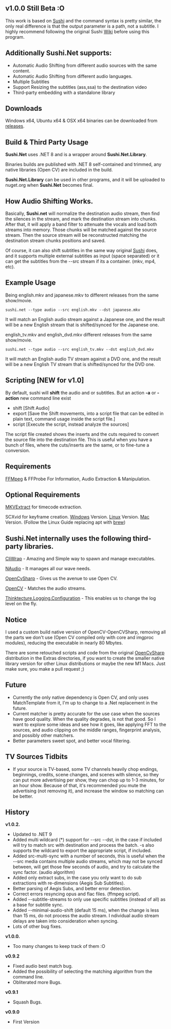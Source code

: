 ## v1.0.0 Still Beta :O

This work is based on [Sushi](https://github.com/tp7/Sushi) and the command syntax is pretty similar, the only real difference is that the output parameter is a path, not a subtitle. 
I highly recommend following the original Sushi [Wiki](https://github.com/tp7/Sushi/wiki) before using this program.

## Additionally Sushi.Net supports:

* Automatic Audio Shifting from different audio sources with the same content.
* Automatic Audio Shifting from different audio languages.
* Multiple Subtitles
* Support Resizing the subtitles (ass,ssa) to the destination video
* Third-party embedding with a standalone library

## Downloads

Windows x64, Ubuntu x64 & OSX x64 binaries can be downloaded from [releases](https://github.com/maxpiva/Sushi.Net/releases).

## Build & Third Party Usage

**Sushi.Net** uses .NET 8 and is a wrapper around **Sushi.Net.Library**.

Binaries builds are published with .NET 8 self-contained and trimmed, any native libraries (Open CV) are included in the build.

**Sushi.Net.Library** can be used in other programs, and it will be uploaded to nuget.org when **Sushi.Net** becomes final.

## How Audio Shifting Works.

Basically, **Sushi.net** will normalize the destination audio stream, then find the silences in the stream, and mark the destination stream into chunks. After that, it will apply a band filter to attenuate the vocals and load both streams into memory. Those chunks will be matched against the source stream. Then the source stream will be reconstructed matching the destination stream chunks positions and saved.

Of course, it can also shift subtitles in the same way original [Sushi](https://github.com/tp7/Sushi) does, and it supports multiple external subtitles as input (space separated) or it can get the subtitles from the --src stream if its a container. (mkv, mp4, etc).

## Example Usage

Being english.mkv and japanese.mkv to different releases from the same show/movie.

```sushi.net --type audio --src english.mkv --dst japanese.mkv```

It will match an English audio stream against a Japanese one, and the result will be a new English stream that is shifted/synced for the Japanese one.

english_tv.mkv and english_dvd.mkv different releases from the same show/movie.

```sushi.net --type audio --src english_tv.mkv --dst english_dvd.mkv```

It will match an English audio TV stream against a DVD one, and the result will be a new English TV stream that is shifted/synced for the DVD one.

## Scripting [NEW for v1.0]

By default, sushi will **shift** the audio and or subtitles. But an action **-a** or **-action** new command line exist
* shift [Shift Audio]
* export [Save the Shift movements, into a script file that can be edited in plain text, command usage inside the script file.]
* script [Execute the script, instead analyze the sources]

The script file created shows the inserts and the cuts required to convert the source file into the destination file.
This is useful when you have a bunch of files, where the cuts/inserts are the same, or to fine-tune a conversion.


## Requirements

[FFMpeg](http://www.ffmpeg.org/download.html) & FFProbe For Information, Audio Extraction & Manipulation.

## Optional Requirements

[MKVExtract](http://www.bunkus.org/videotools/mkvtoolnix/downloads.html) for timecode extraction.

SCXvid for keyframe creation. [Windows](https://github.com/soyokaze/SCXvid-standalone/releases) Version. [Linux](https://eyalmazuz.github.io/Linux_Keyframes/) Version. [Mac](https://eyalmazuz.github.io/Linux_Keyframes/) Version. (Follow the Linux Guide replacing apt with [brew](https://brew.sh/))

## Sushi.Net internally uses the following third-party libraries.

[CliWrap](https://github.com/Tyrrrz/CliWrap) - Amazing and Simple way to spawn and manage executables.

[NAudio](https://github.com/naudio/NAudio) - It manages all our wave needs.

[OpenCvSharp](https://github.com/shimat/opencvsharp) - Gives us the avenue to use Open CV.

[OpenCV](https://opencv.org/) - Matches the audio streams.

[Thinktecture.Logging.Configuration](https://github.com/PawelGerr/Thinktecture.Logging.Configuration) - This enables us to change the log level on the fly.

## Notice

I used a custom build native version of OpenCV-OpenCVSharp, removing all the parts we don't use (Open CV compiled only with core and imgproc modules), reducing the executable in nearly 80 Mbytes. 

There are some retouched scripts and code from the original [OpenCvSharp](https://github.com/shimat/opencvsharp) distribution in the Extras directories, if you want to create the smaller native library version for other Linux distributions or maybe the new M1 Macs. Just make sure, you make a pull request ;)

## Future

* Currently the only native dependency is Open CV, and only uses MatchTemplate from it, I'm up to change to a .Net replacement in the future.
* Current matcher is pretty accurate for the use case when the sources have good quality. When the quality degrades, is not that good. So I want to explore some ideas and see how it goes, like applying FFT to the sources, and audio clipping on the middle ranges, fingerprint analysis, and possibly other matchers.
* Better parameters sweet spot, and better vocal filtering.

## TV Sources Tidbits

* If your source is TV-based, some TV channels heavily chop endings, beginnings, credits, scene changes, and scenes with silence, so they can put more advertising per show, they can chop up to 1-3 minutes, for an hour show. Because of that, it's recommended you mute the advertising (not removing it), and increase the window so matching can be better.

## History
**v1.0.2.**

* Updated to .NET 9
* Added multi wildcard (*) support for --src --dst, in the case if included will try to match src with destination and process the batch. -s also supports the wildcard to export the appropriate script, if included.
* Added src-multi-sync with a number of seconds, this is useful when the --src media contains multiple audio streams, which may not be synced between, will get those few seconds of audio, and try to calculate the sync factor. (audio algorithm)
* Added only extract subs, in the case you only want to do sub extractions with re-dimensions (Aegis Sub Subtitles).
* Better parsing of Aegis Subs, and better error detection.
* Correct errors resyncing opus and flac files. (ffmpeg script).
* Added --subtitle-streams to only use specific subtitles (instead of all) as a base for subtitle sync.
* Added --minimal-audio-shift (default 15 ms), when the change is less than 15 ms, do not process the audio stream. I ndividual audio stream delays are taken into consideration when syncing.
* Lots of other bug fixes.

**v1.0.0.**
* Too many changes to keep track of them :O

**v0.9.2**
* Fixed audio best match bug.
* Added the possibility of selecting the matching algorithm from the command line.
* Obliterated more Bugs.

**v0.9.1**
* Squash Bugs.

**v0.9.0**
* First Version

